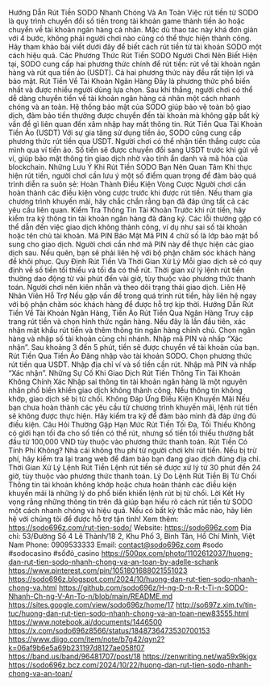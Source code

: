 Hướng Dẫn Rút Tiền SODO Nhanh Chóng Và An Toàn
Việc rút tiền từ SODO là quy trình chuyển đổi số tiền trong tài khoản game thành tiền ảo hoặc chuyển về tài khoản ngân hàng cá nhân. Mặc dù thao tác này khá đơn giản với 4 bước, không phải người chơi nào cũng có thể thực hiện thành công. Hãy tham khảo bài viết dưới đây để biết cách rút tiền từ tài khoản SODO một cách hiệu quả.
Các Phương Thức Rút Tiền SODO Người Chơi Nên Biết
Hiện tại, SODO cung cấp hai phương thức chính để rút tiền: rút về tài khoản ngân hàng và rút qua tiền ảo (USDT). Cả hai phương thức này đều rất tiện lợi và bảo mật.
Rút Tiền Về Tài Khoản Ngân Hàng
Đây là phương thức phổ biến nhất và được nhiều người dùng lựa chọn. Sau khi thắng, người chơi có thể dễ dàng chuyển tiền về tài khoản ngân hàng cá nhân một cách nhanh chóng và an toàn. Hệ thống bảo mật của SODO giúp bảo vệ toàn bộ giao dịch, đảm bảo tiền thưởng được chuyển đến tài khoản mà không gặp bất kỳ vấn đề gì liên quan đến xâm nhập hay mất thông tin.
Rút Tiền Qua Tài Khoản Tiền Ảo (USDT)
Với sự gia tăng sử dụng tiền ảo, SODO cũng cung cấp phương thức rút tiền qua USDT. Người chơi có thể nhận tiền thắng cược của mình qua ví tiền ảo. Số tiền sẽ được chuyển đổi sang USDT trước khi gửi về ví, giúp bảo mật thông tin giao dịch nhờ vào tính ẩn danh và mã hóa của blockchain.
Những Lưu Ý Khi Rút Tiền SODO Bạn Nên Quan Tâm
Khi thực hiện rút tiền, người chơi cần lưu ý một số điểm quan trọng để đảm bảo quá trình diễn ra suôn sẻ:
Hoàn Thành Điều Kiện Vòng Cược
Người chơi cần hoàn thành các điều kiện vòng cược trước khi được rút tiền. Nếu tham gia chương trình khuyến mãi, hãy chắc chắn rằng bạn đã đáp ứng tất cả các yêu cầu liên quan.
Kiểm Tra Thông Tin Tài Khoản
Trước khi rút tiền, hãy kiểm tra kỹ thông tin tài khoản ngân hàng đã đăng ký. Các lỗi thường gặp có thể dẫn đến việc giao dịch không thành công, ví dụ như sai số tài khoản hoặc tên chủ tài khoản.
Mã PIN Bảo Mật
Mã PIN 4 chữ số là lớp bảo mật bổ sung cho giao dịch. Người chơi cần nhớ mã PIN này để thực hiện các giao dịch sau. Nếu quên, bạn sẽ phải liên hệ với bộ phận chăm sóc khách hàng để khôi phục.
Quy Định Rút Tiền Và Thời Gian Xử Lý
Mỗi giao dịch sẽ có quy định về số tiền tối thiểu và tối đa có thể rút. Thời gian xử lý lệnh rút tiền thường dao động từ vài phút đến vài giờ, tùy thuộc vào phương thức thanh toán. Người chơi nên kiên nhẫn và theo dõi trạng thái giao dịch.
Liên Hệ Nhân Viên Hỗ Trợ
Nếu gặp vấn đề trong quá trình rút tiền, hãy liên hệ ngay với bộ phận chăm sóc khách hàng để được hỗ trợ kịp thời.
Hướng Dẫn Rút Tiền Về Tài Khoản Ngân Hàng, Tiền Ảo
Rút Tiền Qua Ngân Hàng
Truy cập trang rút tiền và chọn hình thức ngân hàng.
Nếu đây là lần đầu tiên, xác nhận mật khẩu rút tiền và thêm thông tin ngân hàng chính chủ.
Chọn ngân hàng và nhập số tài khoản cùng chi nhánh.
Nhập mã PIN và nhấp “Xác nhận”.
Sau khoảng 3 đến 5 phút, tiền sẽ được chuyển về tài khoản của bạn.
Rút Tiền Qua Tiền Ảo
Đăng nhập vào tài khoản SODO.
Chọn phương thức rút tiền qua USDT.
Nhập địa chỉ ví và số tiền cần rút.
Nhập mã PIN và nhấp “Xác nhận”.
Những Sự Cố Khi Giao Dịch Rút Tiền
Thông Tin Tài Khoản Không Chính Xác
Nhập sai thông tin tài khoản ngân hàng là một nguyên nhân phổ biến khiến giao dịch không thành công. Nếu thông tin không khớp, giao dịch sẽ bị từ chối.
Không Đáp Ứng Điều Kiện Khuyến Mãi
Nếu bạn chưa hoàn thành các yêu cầu từ chương trình khuyến mãi, lệnh rút tiền sẽ không được thực hiện. Hãy kiểm tra kỹ để đảm bảo mình đã đáp ứng đủ điều kiện.
Câu Hỏi Thường Gặp
Hạn Mức Rút Tiền Tối Đa, Tối Thiểu
Không có giới hạn tối đa cho số tiền có thể rút, nhưng số tiền tối thiểu thường bắt đầu từ 100,000 VND tùy thuộc vào phương thức thanh toán.
Rút Tiền Có Tính Phí Không?
Nhà cái không thu phí từ người chơi khi rút tiền. Nếu bị trừ phí, hãy kiểm tra lại trang web để đảm bảo bạn đang giao dịch đúng địa chỉ.
Thời Gian Xử Lý Lệnh Rút Tiền
Lệnh rút tiền sẽ được xử lý từ 30 phút đến 24 giờ, tùy thuộc vào phương thức thanh toán.
Lý Do Lệnh Rút Tiền Bị Từ Chối
Thông tin tài khoản không khớp hoặc chưa hoàn thành các điều kiện khuyến mãi là những lý do phổ biến khiến lệnh rút bị từ chối.
Lời Kết
Hy vọng rằng những thông tin trên đã giúp bạn hiểu rõ cách rút tiền từ SODO một cách nhanh chóng và hiệu quả. Nếu có bất kỳ thắc mắc nào, hãy liên hệ với chúng tôi để được hỗ trợ tận tình!
Xem thêm: https://sodo696z.com/rut-tien-sodo/
Website: https://sodo696z.com
Địa chỉ: 53/Đường Số 4 Lê Thành/18 2, Khu Phố 3, Bình Tân, Hồ Chí Minh, Việt Nam
Phone: 0909533333
Email: contact@sodo696z.com
#sodo #sodocasino #sốđỏ_casino
https://500px.com/photo/1102612037/huong-dan-rut-tien-sodo-nhanh-chong-va-an-toan-by-adelle-schank
https://www.pinterest.com/pin/1051801688021551023
https://sodo696z.blogspot.com/2024/10/huong-dan-rut-tien-sodo-nhanh-chong-va.html
https://github.com/sodo696z/H-ng-D-n-R-t-Ti-n-SODO-Nhanh-Ch-ng-V-An-To-n/blob/main/README.md
https://sites.google.com/view/sodo696z/home/17
http://so697z.xim.tv/tin-tuc/huong-dan-rut-tien-sodo-nhanh-chong-va-an-toan-new83555.html
https://www.notebook.ai/documents/1446500
https://x.com/sodo696z8566/status/1848736473530700153
https://www.diigo.com/item/note/b7g42/qyn2?k=06af9b6e5a69b231197d8127ae058f07
https://band.us/band/96481707/post/18
https://zenwriting.net/wa59x9kjgx
https://sodo696z.bcz.com/2024/10/22/huong-dan-rut-tien-sodo-nhanh-chong-va-an-toan/
